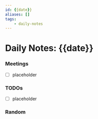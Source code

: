 ```yaml
---
id: {{date}}
aliases: []
tags:
	- daily-notes
---
```


# Daily Notes: {{date}}


### Meetings

- [ ] placeholder


### TODOs

- [ ] placeholder


### Random
